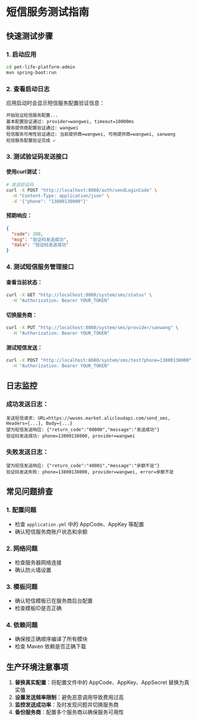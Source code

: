 # 短信服务测试指南

## 快速测试步骤

### 1. 启动应用
```bash
cd pet-life-platform-admin
mvn spring-boot:run
```

### 2. 查看启动日志
应用启动时会显示短信服务配置验证信息：
```
开始验证短信服务配置...
基本配置验证通过: provider=wangwei, timeout=10000ms
服务提供商配置验证通过: wangwei
短信服务可用性验证通过: 当前提供商=wangwei, 可用提供商=wangwei, sanwang
短信服务配置验证完成 ✓
```

### 3. 测试验证码发送接口

#### 使用curl测试：
```bash
# 发送验证码
curl -X POST "http://localhost:8080/auth/sendLoginCode" \
  -H "Content-Type: application/json" \
  -d '{"phone": "13800138000"}'
```

#### 预期响应：
```json
{
  "code": 200,
  "msg": "验证码发送成功",
  "data": "验证码发送成功"
}
```

### 4. 测试短信服务管理接口

#### 查看当前状态：
```bash
curl -X GET "http://localhost:8080/system/sms/status" \
  -H "Authorization: Bearer YOUR_TOKEN"
```

#### 切换服务商：
```bash
curl -X PUT "http://localhost:8080/system/sms/provider/sanwang" \
  -H "Authorization: Bearer YOUR_TOKEN"
```

#### 测试短信发送：
```bash
curl -X POST "http://localhost:8080/system/sms/test?phone=13800138000" \
  -H "Authorization: Bearer YOUR_TOKEN"
```

## 日志监控

### 成功发送日志：
```
发送短信请求: URL=https://wwsms.market.alicloudapi.com/send_sms, Headers={...}, Body={...}
望为短信发送响应: {"return_code":"00000","message":"发送成功"}
验证码发送成功: phone=13800138000, provider=wangwei
```

### 失败发送日志：
```
望为短信发送响应: {"return_code":"40001","message":"余额不足"}
验证码发送失败: phone=13800138000, provider=wangwei, error=余额不足
```

## 常见问题排查

### 1. 配置问题
- 检查 `application.yml` 中的 AppCode、AppKey 等配置
- 确认短信服务商账户状态和余额

### 2. 网络问题
- 检查服务器网络连接
- 确认防火墙设置

### 3. 模板问题
- 确认短信模板已在服务商后台配置
- 检查模板ID是否正确

### 4. 依赖问题
- 确保按正确顺序编译了所有模块
- 检查 Maven 依赖是否正确下载

## 生产环境注意事项

1. **替换真实配置**：将配置文件中的 AppCode、AppKey、AppSecret 替换为真实值
2. **设置发送频率限制**：避免恶意调用导致费用过高
3. **监控发送成功率**：及时发现问题并切换服务商
4. **备份服务商**：配置多个服务商以确保服务可用性
